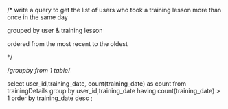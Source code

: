 
/*
write a query to get the list of users who took a training lesson more than once
in the same day

grouped by user & training lesson

ordered from the most recent to the oldest

*/


/*groupby from 1 table*/




select user_id,training_date, count(training_date) as count
from trainingDetails
group by user_id,training_date
having count(training_date) > 1
order by training_date desc
;


